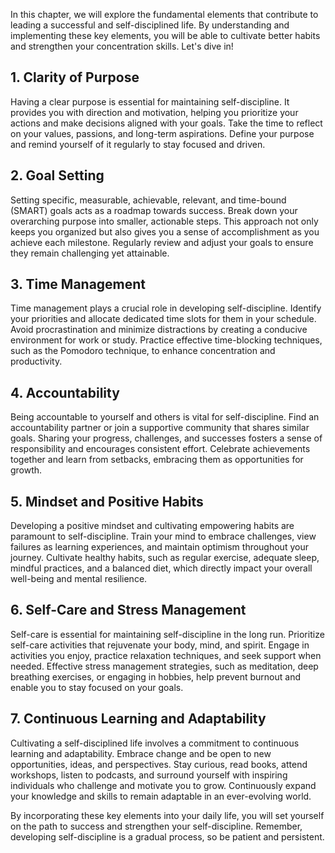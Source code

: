 
In this chapter, we will explore the fundamental elements that contribute to leading a successful and self-disciplined life. By understanding and implementing these key elements, you will be able to cultivate better habits and strengthen your concentration skills. Let's dive in!

1\. Clarity of Purpose
---------------------

Having a clear purpose is essential for maintaining self-discipline. It provides you with direction and motivation, helping you prioritize your actions and make decisions aligned with your goals. Take the time to reflect on your values, passions, and long-term aspirations. Define your purpose and remind yourself of it regularly to stay focused and driven.

2\. Goal Setting
---------------

Setting specific, measurable, achievable, relevant, and time-bound (SMART) goals acts as a roadmap towards success. Break down your overarching purpose into smaller, actionable steps. This approach not only keeps you organized but also gives you a sense of accomplishment as you achieve each milestone. Regularly review and adjust your goals to ensure they remain challenging yet attainable.

3\. Time Management
------------------

Time management plays a crucial role in developing self-discipline. Identify your priorities and allocate dedicated time slots for them in your schedule. Avoid procrastination and minimize distractions by creating a conducive environment for work or study. Practice effective time-blocking techniques, such as the Pomodoro technique, to enhance concentration and productivity.

4\. Accountability
-----------------

Being accountable to yourself and others is vital for self-discipline. Find an accountability partner or join a supportive community that shares similar goals. Sharing your progress, challenges, and successes fosters a sense of responsibility and encourages consistent effort. Celebrate achievements together and learn from setbacks, embracing them as opportunities for growth.

5\. Mindset and Positive Habits
------------------------------

Developing a positive mindset and cultivating empowering habits are paramount to self-discipline. Train your mind to embrace challenges, view failures as learning experiences, and maintain optimism throughout your journey. Cultivate healthy habits, such as regular exercise, adequate sleep, mindful practices, and a balanced diet, which directly impact your overall well-being and mental resilience.

6\. Self-Care and Stress Management
----------------------------------

Self-care is essential for maintaining self-discipline in the long run. Prioritize self-care activities that rejuvenate your body, mind, and spirit. Engage in activities you enjoy, practice relaxation techniques, and seek support when needed. Effective stress management strategies, such as meditation, deep breathing exercises, or engaging in hobbies, help prevent burnout and enable you to stay focused on your goals.

7\. Continuous Learning and Adaptability
---------------------------------------

Cultivating a self-disciplined life involves a commitment to continuous learning and adaptability. Embrace change and be open to new opportunities, ideas, and perspectives. Stay curious, read books, attend workshops, listen to podcasts, and surround yourself with inspiring individuals who challenge and motivate you to grow. Continuously expand your knowledge and skills to remain adaptable in an ever-evolving world.

By incorporating these key elements into your daily life, you will set yourself on the path to success and strengthen your self-discipline. Remember, developing self-discipline is a gradual process, so be patient and persistent.
